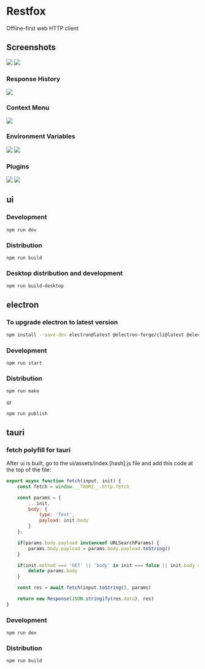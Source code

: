 # Restfox

Offline-first web HTTP client

## Screenshots

<img src="screenshots/1.png?raw=true">

<img src="screenshots/2.png?raw=true">

### Response History

<img src="screenshots/3.png?raw=true">

### Context Menu

<img src="screenshots/8.png?raw=true">

### Environment Variables

<img src="screenshots/4.png?raw=true">
<img src="screenshots/5.png?raw=true">

### Plugins

<img src="screenshots/6.png?raw=true">
<img src="screenshots/7.png?raw=true">

## ui

### Development
```
npm run dev
```

### Distribution
```
npm run build
```

### Desktop distribution and development
```
npm run build-desktop
```

## electron

### To upgrade electron to latest version
```bash
npm install --save-dev electron@latest @electron-forge/cli@latest @electron-forge/maker-deb@latest @electron-forge/maker-rpm@latest @electron-forge/maker-squirrel@latest @electron-forge/maker-zip@latest
```

### Development
```
npm run start
```

### Distribution
```
npm run make
```
or
```
npm run publish
```

## tauri

### fetch polyfill for tauri

After ui is built, go to the ui/assets/index.[hash].js file and add this code at the top of the file:
```js
export async function fetch(input, init) {
    const fetch = window.__TAURI__.http.fetch

    const params = {
        ...init,
        body: {
            type: 'Text',
            payload: init.body
        }
    };

    if(params.body.payload instanceof URLSearchParams) {
        params.body.payload = params.body.payload.toString()
    }

    if(init.method === 'GET' || 'body' in init === false || init.body === null) {
        delete params.body
    }

    const res = await fetch(input.toString(), params)

    return new Response(JSON.stringify(res.data), res)
}
```

### Development
```
npm run dev
```

### Distribution
```
npm run build
```
